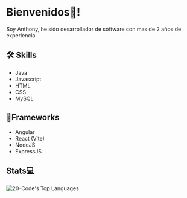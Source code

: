 # Bienvenidos👋!

Soy Anthony, he sido desarrollador de software con mas de 2 años de experiencia.

## 🛠 Skills
- Java
- Javascript
- HTML
- CSS
- MySQL

## 🧰Frameworks
- Angular
- React (Vite)
- NodeJS
- ExpressJS

## Stats💻
![20-Code's Top Languages](https://github-readme-stats.vercel.app/api/top-langs/?username=20-Code&theme=vue-dark&show_icons=true&hide_border=true&layout=compact)

